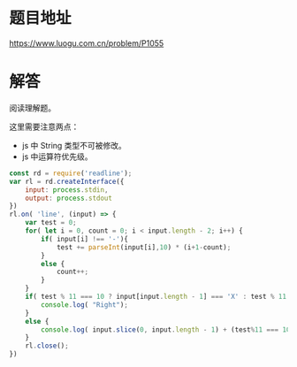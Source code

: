 # 题目地址
https://www.luogu.com.cn/problem/P1055

# 解答
阅读理解题。

这里需要注意两点：
- js 中 String 类型不可被修改。
- js 中运算符优先级。

```JavaScript
const rd = require('readline');
var rl = rd.createInterface({
    input: process.stdin,
    output: process.stdout
})
rl.on( 'line', (input) => {
    var test = 0;
    for( let i = 0, count = 0; i < input.length - 2; i++) {
        if( input[i] !== '-'){
            test += parseInt(input[i],10) * (i+1-count);
        }
        else {
            count++;
        }
    }
    if( test % 11 === 10 ? input[input.length - 1] === 'X' : test % 11 === parseInt(input[ input.length - 1], 10)) {
        console.log( "Right");
    }
    else {
        console.log( input.slice(0, input.length - 1) + (test%11 === 10 ? 'X' : test%11));
    }
    rl.close();
})
```
